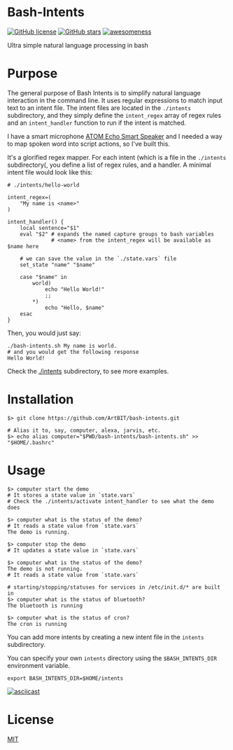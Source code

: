 # Bash-Intents
[![GitHub license](https://img.shields.io/github/license/ArtBIT/bash-intents.svg)](https://github.com/ArtBIT/bash-intents) [![GitHub stars](https://img.shields.io/github/stars/ArtBIT/bash-intents.svg)](https://github.com/ArtBIT/bash-intents)  [![awesomeness](https://img.shields.io/badge/awesomeness-maximum-red.svg)](https://github.com/ArtBIT/bash-intents)

Ultra simple natural language processing in bash

# Purpose

The general purpose of Bash Intents is to simplify natural language interaction in the command line. It uses regular expressions to match input text to an intent file. The intent files are located in the `./intents` subdirectory, and they simply define the `intent_regex` array of regex rules and an `intent_handler` function to run if the intent is matched.

I have a smart microphone [ATOM Echo Smart Speaker](https://shop.m5stack.com/products/atom-echo-smart-speaker-dev-kit) and I needed a way to map spoken word into script actions, so I've built this.

It's a glorified regex mapper. For each intent (which is a file in the `./intents` subdirectory(, you define a list of regex rules, and a handler. A minimal intent file would look like this:

```
# ./intents/hello-world

intent_regex=(
    "My name is <name>" 
)

intent_handler() {
    local sentence="$1"
    eval "$2" # expands the named capture groups to bash variables
              # <name> from the intent_regex will be available as $name here

    # we can save the value in the `./state.vars` file
    set_state "name" "$name" 

    case "$name" in
        world)
            echo "Hello World!"
            ;;
        *)
            echo "Hello, $name"
    esac
}
```

Then, you would just say:
```
./bash-intents.sh My name is world.
# and you would get the following response
Hello World!
```

Check the [./intents](./intents) subdirectory, to see more examples.

# Installation
```
$> git clone https://github.com/ArtBIT/bash-intents.git

# Alias it to, say, computer, alexa, jarvis, etc.
$> echo alias computer="$PWD/bash-intents/bash-intents.sh" >> "$HOME/.bashrc"
```

# Usage
```
$> computer start the demo 
# It stores a state value in `state.vars`
# Check the ./intents/activate intent_handler to see what the demo does

$> computer what is the status of the demo?
# It reads a state value from `state.vars`
The demo is running.

$> computer stop the demo
# It updates a state value in `state.vars`

$> computer what is the status of the demo?
The demo is not running.
# It reads a state value from `state.vars`

# starting/stopping/statuses for services in /etc/init.d/* are built in
$> computer what is the status of bluetooth?
The bluetooth is running

$> computer what is the status of cron?
The cron is running
```

You can add more intents by creating a new intent file in the `intents` subdirectory.

You can specify your own `intents` directory using the `$BASH_INTENTS_DIR` environment variable. 
```
export BASH_INTENTS_DIR=$HOME/intents
```

[![asciicast](https://asciinema.org/a/LbNOgxhO1fuNRgI1eOM3nyZrd.svg)](https://asciinema.org/a/LbNOgxhO1fuNRgI1eOM3nyZrd)

# License

[MIT](LICENSE.md)
